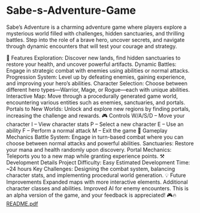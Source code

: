 # Sabe-s-Adventure-Game
Sabe’s Adventure is a charming adventure game where players explore a mysterious world filled with challenges, hidden sanctuaries, and thrilling battles. Step into the role of a brave hero, uncover secrets, and navigate through dynamic encounters that will test your courage and strategy.

🌟 Features
Exploration: Discover new lands, find hidden sanctuaries to restore your health, and uncover powerful artifacts.
Dynamic Battles: Engage in strategic combat with enemies using abilities or normal attacks.
Progression System: Level up by defeating enemies, gaining experience, and improving your hero’s abilities.
Character Selection: Choose between different hero types—Warrior, Mage, or Rogue—each with unique abilities.
Interactive Map: Move through a procedurally generated game world, encountering various entities such as enemies, sanctuaries, and portals.
Portals to New Worlds: Unlock and explore new regions by finding portals, increasing the challenge and rewards.
🎮 Controls
W/A/S/D – Move your character
I – View character stats
P – Select a new character
E – Use an ability
F – Perform a normal attack
M – Exit the game
🔹 Gameplay Mechanics
Battle System: Engage in turn-based combat where you can choose between normal attacks and powerful abilities.
Sanctuaries: Restore your mana and health randomly upon discovery.
Portal Mechanics: Teleports you to a new map while granting experience points.
⚒️ Development Details
Project Difficulty: Easy
Estimated Development Time: ~24 hours
Key Challenges: Designing the combat system, balancing character stats, and implementing procedural world generation.
💡 Future Improvements
Expanded maps with more interactive elements.
Additional character classes and abilities.
Improved AI for enemy encounters.
This is an alpha version of the game, and your feedback is appreciated! 🎮🔥
[README.pdf](https://github.com/user-attachments/files/18869283/README.pdf)
